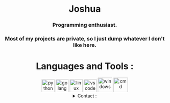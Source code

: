 <div align="center">
  <h1>Joshua</h1>
  <h3>Programming enthusiast.</h3>
  <h3>Most of my projects are private, so I just dump whatever I don't like here.</h3>
</div>

<div align="center">
  <h1>Languages and Tools :</h1>
  <img src="https://user-images.githubusercontent.com/71098497/163659593-587411e8-76b5-4882-9c28-8d6f533d4b24.png" alt="python" width="40"/>
  <img src="https://seeklogo.com/images/G/go-logo-046185B647-seeklogo.com.png" alt="golang" width="40"/>
  <img src="https://cdn-icons-png.flaticon.com/512/518/518713.png?w=740&t=st=1657564488~exp=1657565088~hmac=de19acfe942276c176c2d2d3cf1371ec71627a9a73434c4d8ea177e19deb5ae5" alt="linux" width="40"/>
  <img src="https://cdn.icon-icons.com/icons2/2107/PNG/512/file_type_vscode_icon_130084.png" alt="vscode" width="40"/>
  <img src="https://www.freepnglogos.com/uploads/windows-logo-png/windows-logo-microsoft-windows-logos-vector-eps-cdr-svg-25.png" alt="windows" width="45"/>
  <img src="https://devblogs.microsoft.com/commandline/wp-content/uploads/sites/33/2019/03/CommandLineIcon.png" alt="cmd" width="45"/>
</div>

<div align="center">
  <details close><summary>Contact :</summary>
    <h4>Discord ID : 994544677636296786</h4>
    <h4>Telegram : https://t.me/crimin_l</h4>
    <h4>Use https://discord.id/ for profile information.</h4>
  </details>
 </div>

